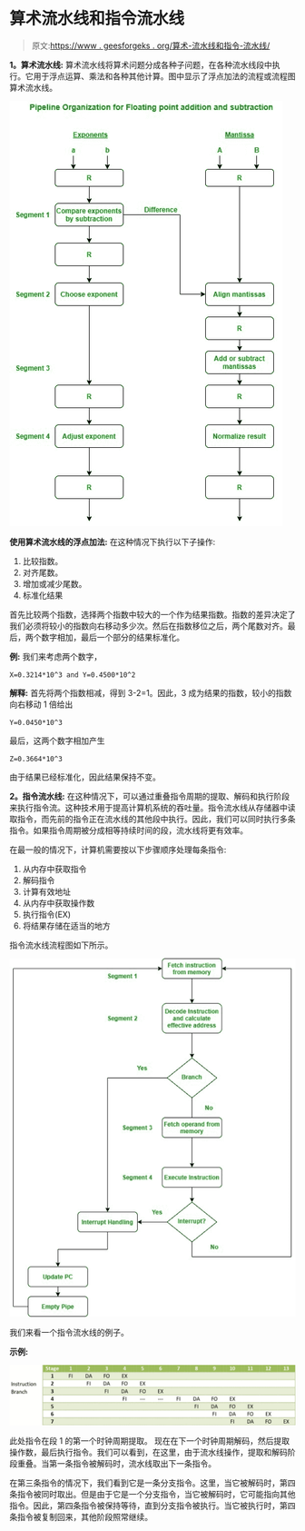 # 算术流水线和指令流水线

> 原文:[https://www . geesforgeks . org/算术-流水线和指令-流水线/](https://www.geeksforgeeks.org/arithmetic-pipeline-and-instruction-pipeline/)

**1。算术流水线:**
算术流水线将算术问题分成各种子问题，在各种流水线段中执行。它用于浮点运算、乘法和各种其他计算。图中显示了浮点加法的流程或流程图算术流水线。

![](img/82aac0f6722098558aecea0d82fb2979.png)

**使用算术流水线的浮点加法:**
在这种情况下执行以下子操作:

1.  比较指数。
2.  对齐尾数。
3.  增加或减少尾数。
4.  标准化结果

首先比较两个指数，选择两个指数中较大的一个作为结果指数。指数的差异决定了我们必须将较小的指数向右移动多少次。然后在指数移位之后，两个尾数对齐。最后，两个数字相加，最后一个部分的结果标准化。

**例:**
我们来考虑两个数字，

```
X=0.3214*10^3 and Y=0.4500*10^2 
```

**解释:**
首先将两个指数相减，得到 3-2=1。因此，3 成为结果的指数，较小的指数向右移动 1 倍给出

```
Y=0.0450*10^3 
```

最后，这两个数字相加产生

```
Z=0.3664*10^3 
```

由于结果已经标准化，因此结果保持不变。

**2。指令流水线:**
在这种情况下，可以通过重叠指令周期的提取、解码和执行阶段来执行指令流。这种技术用于提高计算机系统的吞吐量。指令流水线从存储器中读取指令，而先前的指令正在流水线的其他段中执行。因此，我们可以同时执行多条指令。如果指令周期被分成相等持续时间的段，流水线将更有效率。

在最一般的情况下，计算机需要按以下步骤顺序处理每条指令:

1.  从内存中获取指令
2.  解码指令
3.  计算有效地址
4.  从内存中获取操作数
5.  执行指令(EX)
6.  将结果存储在适当的地方

指令流水线流程图如下所示。

![](img/e87470deaa97fd0c5d7d462964fd9ec5.png)

我们来看一个指令流水线的例子。

**示例:**

![](img/5341584922b9d69be9fd5716357812f5.png)

此处指令在段 1 的第一个时钟周期提取。
现在在下一个时钟周期解码，然后提取操作数，最后执行指令。我们可以看到，在这里，由于流水线操作，提取和解码阶段重叠。当第一条指令被解码时，流水线取出下一条指令。

在第三条指令的情况下，我们看到它是一条分支指令。这里，当它被解码时，第四条指令被同时取出。但是由于它是一个分支指令，当它被解码时，它可能指向其他指令。因此，第四条指令被保持等待，直到分支指令被执行。当它被执行时，第四条指令被复制回来，其他阶段照常继续。